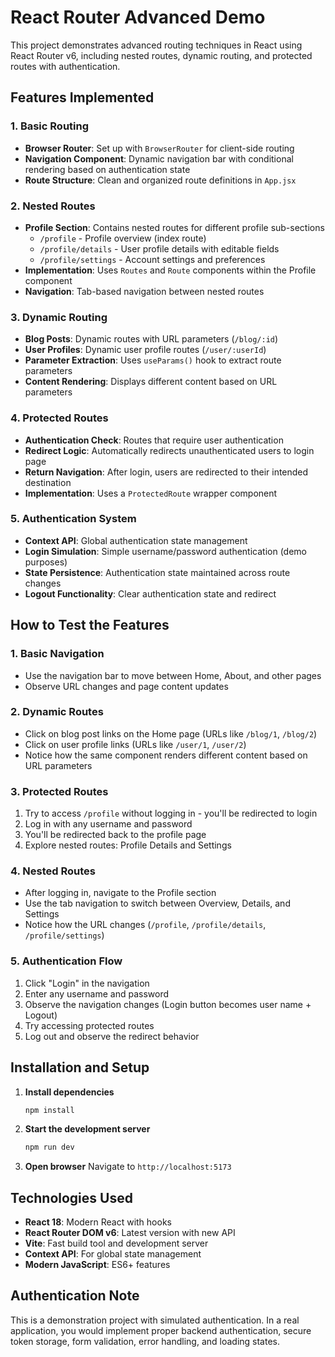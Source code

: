 # React Router Advanced Demo

This project demonstrates advanced routing techniques in React using React Router v6, including nested routes, dynamic routing, and protected routes with authentication.

## Features Implemented

### 1. Basic Routing
- **Browser Router**: Set up with `BrowserRouter` for client-side routing
- **Navigation Component**: Dynamic navigation bar with conditional rendering based on authentication state
- **Route Structure**: Clean and organized route definitions in `App.jsx`

### 2. Nested Routes
- **Profile Section**: Contains nested routes for different profile sub-sections
  - `/profile` - Profile overview (index route)
  - `/profile/details` - User profile details with editable fields
  - `/profile/settings` - Account settings and preferences
- **Implementation**: Uses `Routes` and `Route` components within the Profile component
- **Navigation**: Tab-based navigation between nested routes

### 3. Dynamic Routing
- **Blog Posts**: Dynamic routes with URL parameters (`/blog/:id`)
- **User Profiles**: Dynamic user profile routes (`/user/:userId`)
- **Parameter Extraction**: Uses `useParams()` hook to extract route parameters
- **Content Rendering**: Displays different content based on URL parameters

### 4. Protected Routes
- **Authentication Check**: Routes that require user authentication
- **Redirect Logic**: Automatically redirects unauthenticated users to login page
- **Return Navigation**: After login, users are redirected to their intended destination
- **Implementation**: Uses a `ProtectedRoute` wrapper component

### 5. Authentication System
- **Context API**: Global authentication state management
- **Login Simulation**: Simple username/password authentication (demo purposes)
- **State Persistence**: Authentication state maintained across route changes
- **Logout Functionality**: Clear authentication state and redirect

## How to Test the Features

### 1. Basic Navigation
- Use the navigation bar to move between Home, About, and other pages
- Observe URL changes and page content updates

### 2. Dynamic Routes
- Click on blog post links on the Home page (URLs like `/blog/1`, `/blog/2`)
- Click on user profile links (URLs like `/user/1`, `/user/2`)
- Notice how the same component renders different content based on URL parameters

### 3. Protected Routes
1. Try to access `/profile` without logging in - you'll be redirected to login
2. Log in with any username and password
3. You'll be redirected back to the profile page
4. Explore nested routes: Profile Details and Settings

### 4. Nested Routes
- After logging in, navigate to the Profile section
- Use the tab navigation to switch between Overview, Details, and Settings
- Notice how the URL changes (`/profile`, `/profile/details`, `/profile/settings`)

### 5. Authentication Flow
1. Click "Login" in the navigation
2. Enter any username and password
3. Observe the navigation changes (Login button becomes user name + Logout)
4. Try accessing protected routes
5. Log out and observe the redirect behavior

## Installation and Setup

1. **Install dependencies**
   ```bash
   npm install
   ```

2. **Start the development server**
   ```bash
   npm run dev
   ```

3. **Open browser**
   Navigate to `http://localhost:5173`

## Technologies Used

- **React 18**: Modern React with hooks
- **React Router DOM v6**: Latest version with new API
- **Vite**: Fast build tool and development server
- **Context API**: For global state management
- **Modern JavaScript**: ES6+ features

## Authentication Note

This is a demonstration project with simulated authentication. In a real application, you would implement proper backend authentication, secure token storage, form validation, error handling, and loading states.
